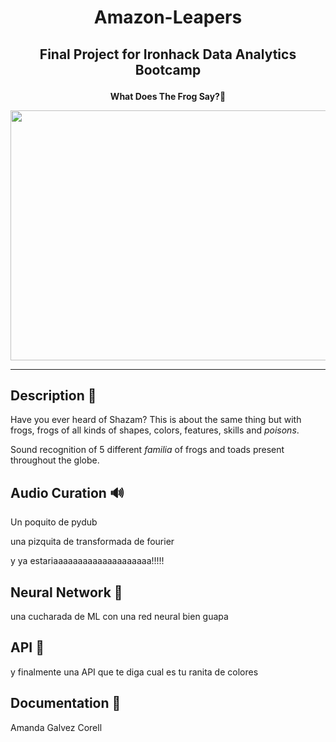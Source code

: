 # <p align="center">Amazon-Leapers</p>

## <p align="center">Final Project for Ironhack Data Analytics Bootcamp</p>

**<p align="center">What Does The Frog Say?🐸</p>**

<p align="center"><img  src="https://i.pinimg.com/originals/11/31/f6/1131f68a5bd344e97dea0b89be0de6d2.jpg" width="580" height="400"></p>

----


## Description 📜

Have you ever heard of Shazam? This is about the same thing but with frogs, frogs of all kinds of shapes, colors, features, skills and *poisons*.

Sound recognition of 5 different *familia* of frogs and toads present throughout the globe.


## Audio Curation 🔊

Un poquito de pydub

una pizquita de transformada de fourier

y ya estariaaaaaaaaaaaaaaaaaaaa!!!!!


## Neural Network 🧠

una cucharada de ML con una red neural bien guapa


## API 🧩

y finalmente una API que te diga cual es tu ranita de colores


## Documentation 💭

Amanda Galvez Corell


